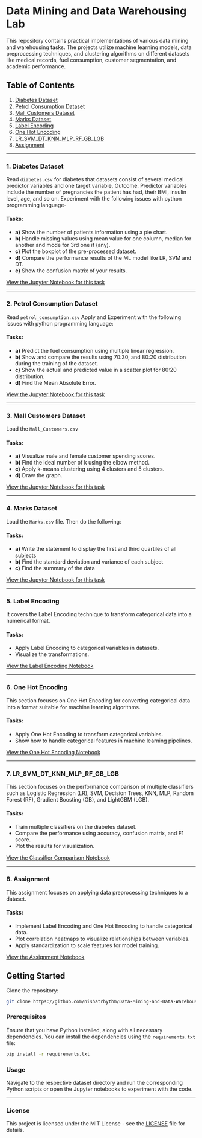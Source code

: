# Data Mining and Data Warehousing Lab

This repository contains practical implementations of various data mining and warehousing tasks. The projects utilize machine learning models, data preprocessing techniques, and clustering algorithms on different datasets like medical records, fuel consumption, customer segmentation, and academic performance.

## Table of Contents
1. [Diabetes Dataset](#1-diabetes-dataset)
2. [Petrol Consumption Dataset](#2-petrol-consumption-dataset)
3. [Mall Customers Dataset](#3-mall-customers-dataset)
4. [Marks Dataset](#4-marks-dataset)
5. [Label Encoding](#5-label-encoding)
6. [One Hot Encoding](#6-one-hot-encoding)
7. [LR_SVM_DT_KNN_MLP_RF_GB_LGB](#7-lr_svm_dt_knn_mlp_rf_gb_lgb)
8. [Assignment](#8-assignment)

---

### 1. Diabetes Dataset
Read `diabetes.csv` for diabetes that datasets consist of several medical predictor variables and one target variable, Outcome. Predictor variables include the number of pregnancies the
patient has had, their BMI, insulin level, age, and so on. Experiment with the following issues with python programming language-

#### Tasks:
- **a)** Show the number of patients information using a pie chart.
- **b)** Handle missing values using mean value for one column, median for another and mode for 3rd one if (any).
- **c)** Plot the boxplot of the pre-processed dataset.
- **d)** Compare the performance results of the ML model like LR, SVM and DT.
- **e)** Show the confusion matrix of your results.

[View the Jupyter Notebook for this task](https://github.com/nishatrhythm/Data-Mining-and-Data-Warehousing-Lab/blob/main/1.ipynb)

---

### 2. Petrol Consumption Dataset
Read `petrol_consumption.csv` Apply and Experiment with the following issues with python programming language:

#### Tasks:
- **a)** Predict the fuel consumption using multiple linear regression.
- **b)** Show and compare the results using 70:30, and 80:20 distribution during the training of the dataset.
- **c)** Show the actual and predicted value in a scatter plot for 80:20 distribution.
- **d)** Find the Mean Absolute Error.

[View the Jupyter Notebook for this task](https://github.com/nishatrhythm/Data-Mining-and-Data-Warehousing-Lab/blob/main/2.ipynb)

---

### 3. Mall Customers Dataset
Load the `Mall_Customers.csv`

#### Tasks:
- **a)** Visualize male and female customer spending scores.
- **b)** Find the ideal number of k using the elbow method.
- **c)** Apply k-means clustering using 4 clusters and 5 clusters.
- **d)** Draw the graph.

[View the Jupyter Notebook for this task](https://github.com/nishatrhythm/Data-Mining-and-Data-Warehousing-Lab/blob/main/3.ipynb)

---

### 4. Marks Dataset
Load the `Marks.csv` file. Then do the following:

#### Tasks:
- **a)** Write the statement to display the first and third quartiles of all subjects
- **b)** Find the standard deviation and variance of each subject
- **c)** Find the summary of the data

[View the Jupyter Notebook for this task](https://github.com/nishatrhythm/Data-Mining-and-Data-Warehousing-Lab/blob/main/4.ipynb)

---

### 5. Label Encoding
It covers the Label Encoding technique to transform categorical data into a numerical format.

#### Tasks:
- Apply Label Encoding to categorical variables in datasets.
- Visualize the transformations.
  
[View the Label Encoding Notebook](https://github.com/nishatrhythm/Data-Mining-and-Data-Warehousing-Lab/blob/main/Label%20Encoding/label_encoding.ipynb)

---

### 6. One Hot Encoding
This section focuses on One Hot Encoding for converting categorical data into a format suitable for machine learning algorithms.

#### Tasks:
- Apply One Hot Encoding to transform categorical variables.
- Show how to handle categorical features in machine learning pipelines.

[View the One Hot Encoding Notebook](https://github.com/nishatrhythm/Data-Mining-and-Data-Warehousing-Lab/blob/main/One%20Hot%20Encoding/one_hot_encoding.ipynb)

---

### 7. LR_SVM_DT_KNN_MLP_RF_GB_LGB
This section focuses on the performance comparison of multiple classifiers such as Logistic Regression (LR), SVM, Decision Trees, KNN, MLP, Random Forest (RF), Gradient Boosting (GB), and LightGBM (LGB).

#### Tasks:
- Train multiple classifiers on the diabetes dataset.
- Compare the performance using accuracy, confusion matrix, and F1 score.
- Plot the results for visualization.

[View the Classifier Comparison Notebook](https://github.com/nishatrhythm/Data-Mining-and-Data-Warehousing-Lab/blob/main/LR_SVM_DT_KNN_MLP_RF_GB_LGB/Classification_diabetes.ipynb)

---

### 8. Assignment
This assignment focuses on applying data preprocessing techniques to a dataset.

#### Tasks:
- Implement Label Encoding and One Hot Encoding to handle categorical data.
- Plot correlation heatmaps to visualize relationships between variables.
- Apply standardization to scale features for model training.

[View the Assignment Notebook](https://github.com/nishatrhythm/Data-Mining-and-Data-Warehousing-Lab/blob/main/Assignment/Assignment.ipynb)

## Getting Started

Clone the repository:
```bash
git clone https://github.com/nishatrhythm/Data-Mining-and-Data-Warehousing-Lab.git
```

### Prerequisites

Ensure that you have Python installed, along with all necessary dependencies. You can install the dependencies using the `requirements.txt` file:

```bash
pip install -r requirements.txt
```

### Usage

Navigate to the respective dataset directory and run the corresponding Python scripts or open the Jupyter notebooks to experiment with the code.

---

### License

This project is licensed under the MIT License - see the [LICENSE](LICENSE) file for details.
